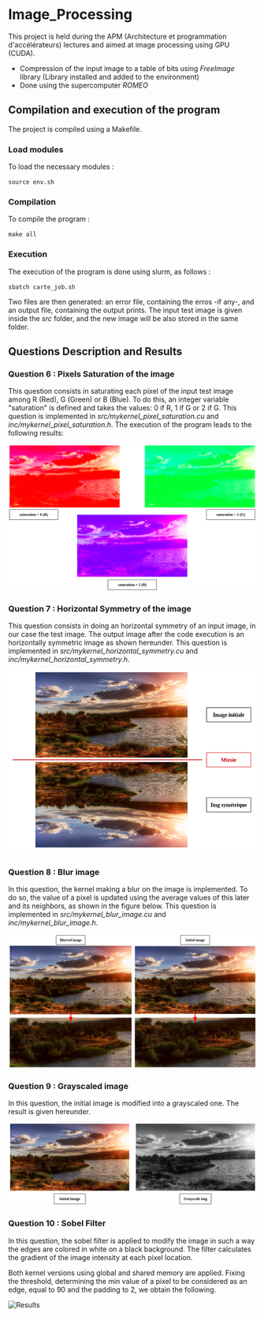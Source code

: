 # Image_Processing
This project is held during the APM (Architecture et programmation d'accélérateurs) lectures and aimed at image processing using GPU (CUDA). 

- Compression of the input image to a table of bits using *FreeImage* library (Library installed and added to the environment)
- Done using the supercomputer *ROMEO*


## Compilation and execution of the program

The project is compiled using a Makefile. 

### Load modules

To load the necessary modules :

	source env.sh
	
### Compilation

To compile the program :

	make all
	
### Execution

The execution of the program is done using slurm, as follows :

	sbatch carte_job.sh

Two files are then generated: an error file, containing the erros -if any-, and an output file, containing the output prints. The input test image is given inside the *src* folder, and the new image will be also stored in the same folder.


## Questions Description and Results

### Question 6 : Pixels Saturation of the image

This question consists in saturating each pixel of the input test image among R (Red), G (Green) or B (Blue). To do this, an integer variable "saturation" is defined and takes the values: 0 if R, 1 if G or 2 if G. This question is implemented in *src/mykernel_pixel_saturation.cu* and *inc/mykernel_pixel_saturation.h*. The execution of the program leads to the following results:

![Results](pics/saturation.png)

### Question 7 : Horizontal Symmetry of the image

This question consists in doing an horizontal symmetry of an input image, in our case the test image. The output image after the code execution is an horizontally symmetric image as shown hereunder. This question is implemented in *src/mykernel_horizontal_symmetry.cu* and *inc/mykernel_horizontal_symmetry.h*.

![Results](pics/symetrie_horizontale.png)

### Question 8 : Blur image

In this question, the kernel making a blur on the image is implemented. To do so, the value of a pixel is updated using the average values of this later and its neighbors, as shown in the figure below. This question is implemented in *src/mykernel_blur_image.cu* and *inc/mykernel_blur_image.h*.

![Results](pics/blurred_img.png)

### Question 9 : Grayscaled image

In this question, the initial image is modified into a grayscaled one. The result is given hereunder.

![Results](pics/grayscale.png)

### Question 10 : Sobel Filter

In this question, the sobel filter is applied to modify the image in such a way the edges are colored in white on a black background. The filter calculates the gradient of the image intensity at each pixel location.

Both kernel versions using global and shared memory are applied. Fixing the threshold, determining the min value of a pixel to be considered as an edge, equal to 90 and the padding to 2, we obtain the following.

![Results](pics/grayscasobelle.png)
